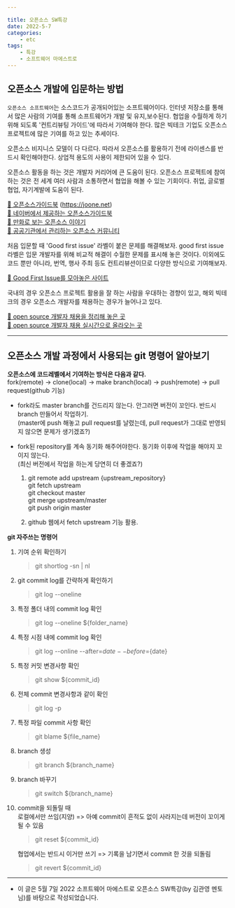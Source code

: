 ```yaml
---

title: 오픈소스 SW특강
date: 2022-5-7
categories:
    - etc
tags:
    - 특강
    - 소프트웨어 마에스트로
---
```


## 오픈소스 개발에 입문하는 방법

`오픈소스 소프트웨어`는 소스코드가 공개되어있는 소프트웨어이다. 인터넷 저장소를 통해서 많은 사람의 기여를 통해 소프트웨어가 개발 및 유지,보수된다. 협업을 수월하게 하기 위해 되도록 '컨트리뷰팅 가이드'에 따라서 기여해야 한다. 많은 빅테크 기업도 오픈소스 프로젝트에 많은 기여를 하고 있는 추세이다. 

오픈소스 비지니스 모델이 다 다르다. 따라서 오픈소스를 활용하기 전에 라이센스를 반드시 확인해야한다. 상업적 용도의 사용이 제한되어 있을 수 있다. 

오픈소스 활동을 하는 것은 개발자 커리어에 큰 도움이 된다. 오픈소스 프로젝트에 참여하는 것은  전 세계 여러 사람과 소통하면서 협업을 해볼 수 있는 기회이다. 취업, 글로벌 협업, 자기계발에 도움이 된다. 

[📗 오픈소스가이드북](https://opensource.guide/ko/how-to-contribute/)
(https://joone.net)  
[📗 네이버에서 제공하는 오픈소스가이드북](https://naver.github.io/OpenSourceGuide/book/)  
[📗 만화로 보는 오픈소스 이야기](https://joone.net/)  
[📗 공공기관에서 관리하는 오픈소스 커뮤니티](https://www.oss.kr)  

처음 입문할 때 'Good first issue' 라벨이 붙은 문제를 해결해보자. good first issue 라벨은 입문 개발자를 위해 비교적 해결이 수월한 문제를 표시해 놓은 것이다. 이외에도 코드 뿐만 아니라, 번역, 행사 주최 등도 컨트리뷰션이므로 다양한 방식으로 기여해보자.

[📗 Good First Issue를 모아놓은 사이트](https://goodfirstissue.dev)

국내의 경우 오픈소스 프로젝트 활용을 잘 하는 사람을 우대하는 경향이 있고, 해외 빅테크의 경우 오픈소스 개발자를 채용하는 경우가 늘어나고 있다.

[📗 open source 개발자 채용을 정리해 놓은 곳](https://github.com/t9tio/open-source-jobs)  
[📗 open source 개발자 채용 실시간으로 올라오는 곳](https://www.fossjobs.net)

---

## 오픈소스 개발 과정에서 사용되는 git 명령어 알아보기
  
__오픈소스에 코드레벨에서 기여하는 방식은 다음과 같다.__  
fork(remote) -> clone(local) -> make branch(local) -> push(remote) -> pull request(github 기능)

* fork라도 master branch를 건드리지 않는다. 안그러면 버전이 꼬인다. 반드시 branch 만들어서 작업하기.   
(master에 push 해놓고 pull request를 날렸는데, pull request가 그대로 반영되지 않으면 문제가 생기겠죠?)

* fork된 repository를 계속 동기화 해주어야한다. 동기화 이후에 작업을 해야지 꼬이지 않는다.  
(최신 버전에서 작업을 하는게 당연히 더 좋겠죠?)  

    1. git remote add upstream {upstream_repository}  
    git fetch upstream  
    git checkout master  
    git merge upstream/master  
    git push origin master  

    2. github 웹에서 fetch upstream 기능 활용.


__git 자주쓰는 명령어__  

1. 기여 순위 확인하기
    > git shortlog -sn | nl

2. git commit log를 간략하게 확인하기
    > git log --oneline

3. 특정 폴더 내의 commit log 확인
    > git log --oneline ${folder_name}

4. 특정 시점 내에 commit log 확인
    > git log --online --after=${date} --before=${date}

5. 특정 커밋 변경사항 확인
    > git show ${commit_id}

6. 전체 commit 변경사항과 같이 확인
    > git log -p

7. 특정 파일 commit 사항 확인
    > git blame ${file_name}

8. branch 생성 
    > git branch ${branch_name}

9. branch 바꾸기
    > git switch ${branch_name}

10. commit을 되돌릴 때  
    로컬에서만 쓰임(지양) => 아예 commit이 흔적도 없이 사라지는데 버전이 꼬이게 될 수 있음
    > git reset ${commit_id}    


    협업에서는 반드시 이거만 쓰기 => 기록을 남기면서 commit 한 것을 되돌림
    > git revert ${commit_id}

---

* 이 글은 5월 7일 2022 소프트웨어 마에스트로 오픈소스 SW특강(by 김관영 멘토님)를 바탕으로 작성되었습니다.
